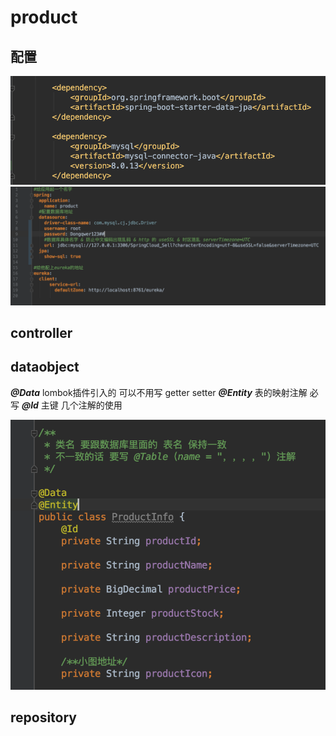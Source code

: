 # product

## 配置
![依赖截图](https://github.com/Francis11h/product/blob/master/image/1.png)
![具体怎么连接数据库](https://github.com/Francis11h/product/blob/master/image/2.png)


## controller

## dataobject
***@Data***      lombok插件引入的 可以不用写 getter setter
***@Entity***    表的映射注解 必写
***@Id***        主键
几个注解的使用

![注解使用](https://github.com/Francis11h/product/blob/master/image/3.png)
    
## repository

